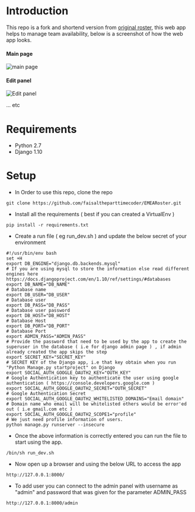 # Introduction

This repo is a fork and shortend version from [original roster](https://github.com/ielizaga/roster), this web app helps to manage team availability, below is a screenshot of how the web app looks.

#### Main page

![main page](https://github.com/faisaltheparttimecoder/EMEARoster/blob/master/Core/static/Core/img/main_screen.png)

#### Edit panel

![Edit panel](https://github.com/faisaltheparttimecoder/EMEARoster/blob/master/Core/static/Core/img/edit_availability.png)

... etc

# Requirements

+ Python 2.7
+ Django 1.10

# Setup

+ In Order to use this repo, clone the repo

```
git clone https://github.com/faisaltheparttimecoder/EMEARoster.git
```

+ Install all the requirements ( best if you can created a VirtualEnv )

```
pip install -r requirements.txt
```

+ Create a run file ( eg run_dev.sh ) and update the below secret of your environment

```
#!/usr/bin/env bash
set +H
export DB_ENGINE="django.db.backends.mysql"                              # If you are using mysql to store the information else read different engines here https://docs.djangoproject.com/en/1.10/ref/settings/#databases
export DB_NAME="DB_NAME"                                                 # Database name                     
export DB_USER="DB_USER"                                                 # Database user
export DB_PASS="DB_PASS"                                                 # Database user password
export DB_HOST="DB_HOST"                                                 # Database Host
export DB_PORT="DB_PORT"                                                 # Database Port
export ADMIN_PASS="ADMIN_PASS"                                           # Provide the password that need to be used by the app to create the superuser in the database ( i.e for django admin page ) , if admin already created the app skips the step
export SECRET_KEY="SECRET_KEY"                                           # SECRET KEY of the Django app, i.e that key obtain when you run "Python Manage.py startproject" on Django
export SOCIAL_AUTH_GOOGLE_OAUTH2_KEY="OUTH_KEY"                          # Google Authentication key to authenticate the user using google authentication ( https://console.developers.google.com )
export SOCIAL_AUTH_GOOGLE_OAUTH2_SECRET="OUTH_SECRET"                    # Google Authentication Secret
export SOCIAL_AUTH_GOOGLE_OAUTH2_WHITELISTED_DOMAINS="Email domain"      # Domain name who email will be whitelisted others would be error'ed out ( i.e gmail.com etc )
export SOCIAL_AUTH_GOOGLE_OAUTH2_SCOPE1="profile"                        # We just need profile information of users.
python manage.py runserver --insecure
```

+ Once the above information is correctly entered you can run the file to start using the app.

```
/bin/sh run_dev.sh
```

+ Now open up a browser and using the below URL to access the app

```
http://127.0.0.1:8000/
```

+ To add user you can connect to the admin panel with username as "admin" and password that was given for the parameter ADMIN_PASS

```
http://127.0.0.1:8000/admin
```